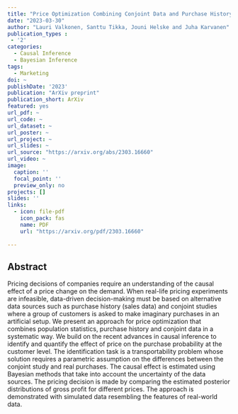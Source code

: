 ```yaml
---
title: "Price Optimization Combining Conjoint Data and Purchase History: A Causal Modeling Approach"
date: "2023-03-30"
author: "Lauri Valkonen, Santtu Tikka, Jouni Helske and Juha Karvanen"
publication_types : 
 - '2'
categories: 
  - Causal Inference
  - Bayesian Inference
tags:
  - Marketing
doi: ~
publishDate: '2023'
publication: "ArXiv preprint"
publication_short: ArXiv
featured: yes
url_pdf: ~
url_code: ~
url_dataset: ~
url_poster: ~
url_project: ~
url_slides: ~
url_source: "https://arxiv.org/abs/2303.16660"
url_video: ~
image:
  caption: ''
  focal_point: ''
  preview_only: no
projects: []
slides: ''
links:
  - icon: file-pdf
    icon_pack: fas
    name: PDF
    url: "https://arxiv.org/pdf/2303.16660"
    
---
```


## Abstract

Pricing decisions of companies require an understanding of the causal effect of a price change on the demand. When real-life pricing experiments are infeasible, data-driven decision-making must be based on alternative data sources such as purchase history (sales data) and conjoint studies where a group of customers is asked to make imaginary purchases in an artificial setup. We present an approach for price optimization that combines population statistics, purchase history and conjoint data in a systematic way. We build on the recent advances in causal inference to identify and quantify the effect of price on the purchase probability at the customer level. The identification task is a transportability problem whose solution requires a parametric assumption on the differences between the conjoint study and real purchases. The causal effect is estimated using Bayesian methods that take into account the uncertainty of the data sources. The pricing decision is made by comparing the estimated posterior distributions of gross profit for different prices. The approach is demonstrated with simulated data resembling the features of real-world data.
